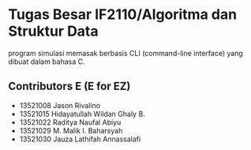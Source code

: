 # Tugas Besar IF2110/Algoritma dan Struktur Data
program simulasi memasak berbasis CLI (command-line interface) yang dibuat dalam bahasa C.

## Contributors E (E for EZ)
- 13521008 Jason Rivalino <br/>
- 13521015 Hidayatullah Wildan Ghaly B. <br/>
- 13521022 Raditya Naufal Abiyu <br/>
- 13521029 M. Malik I. Baharsyah <br/>
- 13521030 Jauza Lathifah Annassalafi <br/>
 
